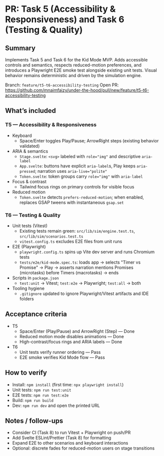 # PR: Task 5 (Accessibility & Responsiveness) and Task 6 (Testing & Quality)

## Summary

Implements Task 5 and Task 6 for the Kid Mode MVP. Adds accessible controls and semantics, respects reduced-motion preferences, and introduces a Playwright E2E smoke test alongside existing unit tests. Visual behavior remains deterministic and driven by the simulation engine.

Branch: `feature/t5-t6-accessibility-testing`
Open PR: https://github.com/mnaimfaizy/under-the-hood/pull/new/feature/t5-t6-accessibility-testing

## What’s included

### T5 — Accessibility & Responsiveness

- Keyboard
  - Space/Enter toggles Play/Pause; ArrowRight steps (existing behavior validated)
- ARIA & semantics
  - `Stage.svelte`: `<svg>` labeled with `role="img"` and descriptive `aria-label`
  - `App.svelte`: buttons have explicit `aria-label`s, Play keeps `aria-pressed`; narration uses `aria-live="polite"`
  - `Token.svelte`: token groups carry `role="img"` with `aria-label`
- Focus & contrast
  - Tailwind focus rings on primary controls for visible focus
- Reduced motion
  - `Token.svelte` detects `prefers-reduced-motion`; when enabled, replaces GSAP tweens with instantaneous `gsap.set`

### T6 — Testing & Quality

- Unit tests (Vitest)
  - Existing tests remain green: `src/lib/sim/engine.test.ts`, `src/lib/sim/scenarios.test.ts`
  - `vitest.config.ts` excludes E2E files from unit runs
- E2E (Playwright)
  - `playwright.config.ts` spins up Vite dev server and runs Chromium tests
  - `tests/e2e/kid-mode.spec.ts`: loads app → selects "Timer vs Promise" → Play → asserts narration mentions Promises (microtasks) before Timers (macrotasks) → ends
- Scripts in `package.json`
  - `test:unit` → Vitest; `test:e2e` → Playwright; `test:all` → both
- Tooling hygiene
  - `.gitignore` updated to ignore Playwright/Vitest artifacts and IDE folders

## Acceptance criteria

- T5
  - Space/Enter (Play/Pause) and ArrowRight (Step) — Done
  - Reduced motion mode disables animations — Done
  - High-contrast/focus rings and ARIA labels — Done
- T6
  - Unit tests verify runner ordering — Pass
  - E2E smoke verifies Kid Mode flow — Pass

## How to verify

- Install: `npm install` (first time: `npx playwright install`)
- Unit tests: `npm run test:unit`
- E2E tests: `npm run test:e2e`
- Build: `npm run build`
- Dev: `npm run dev` and open the printed URL

## Notes / follow-ups

- Consider CI (Task 8) to run Vitest + Playwright on push/PR
- Add Svelte ESLint/Prettier (Task 8) for formatting
- Expand E2E to other scenarios and keyboard interactions
- Optional: discrete fades for reduced-motion users on stage transitions
